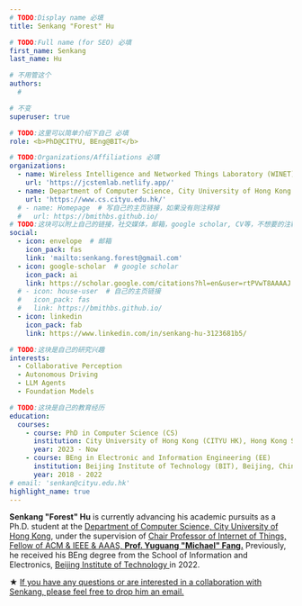 ```yaml
---
# TODO:Display name 必填
title: Senkang "Forest" Hu

# TODO:Full name (for SEO) 必填
first_name: Senkang  
last_name: Hu

# 不用管这个
authors:
  # 

# 不变
superuser: true

# TODO:这里可以简单介绍下自己 必填
role: <b>PhD@CITYU, BEng@BIT</b>

# TODO:Organizations/Affiliations 必填
organizations:
  - name: Wireless Intelligence and Networked Things Laboratory (WINET)
    url: 'https://jcstemlab.netlify.app/'
  - name: Department of Computer Science, City University of Hong Kong 
    url: 'https://www.cs.cityu.edu.hk/'
  # - name: Homepage  # 写自己的主页链接，如果没有则注释掉
  #   url: https://bmithbs.github.io/
# TODO:这块可以附上自己的链接，社交媒体，邮箱，google scholar, CV等，不想要的注释掉即可
social:
  - icon: envelope  # 邮箱
    icon_pack: fas
    link: 'mailto:senkang.forest@gmail.com'
  - icon: google-scholar  # google scholar
    icon_pack: ai
    link: https://scholar.google.com/citations?hl=en&user=rtPVwT8AAAAJ
  # - icon: house-user  # 自己的主页链接
  #   icon_pack: fas
  #   link: https://bmithbs.github.io/
  - icon: linkedin 
    icon_pack: fab
    link: https://www.linkedin.com/in/senkang-hu-3123681b5/

# TODO:这块是自己的研究兴趣
interests:
  - Collaborative Perception
  - Autonomous Driving
  - LLM Agents
  - Foundation Models

# TODO:这块是自己的教育经历
education:
  courses:
    - course: PhD in Computer Science (CS)
      institution: City University of Hong Kong (CITYU HK), Hong Kong Special Administrative Region
      year: 2023 - Now
    - course: BEng in Electronic and Information Engineering (EE) 
      institution: Beijing Institute of Technology (BIT), Beijing, China
      year: 2018 - 2022
# email: 'senkan@cityu.edu.hk'
highlight_name: true
---
```

<!-- TODO:写自己的Biography -->
<!-- # Biography -->
<!-- <p style="text-align:justify">  -->
**Senkang "Forest" Hu** is currently advancing his academic pursuits as a Ph.D. student at the <a href="https://www.cityu.edu.hk/">Department of Computer Science, City University of Hong Kong<a>, under the supervision of <a href="https://www.cs.cityu.edu.hk/~yugufang/">Chair Professor of Internet of Things, Fellow of ACM & IEEE & AAAS, <b>Prof. Yuguang "Michael" Fang.</b></a> Previously, he received his BEng degree from the School of Information and Electronics, <a href='https://bit.edu.cn/'>Beijing Institute of Technology </a> in 2022.

★ <u>If you have any questions or are interested in a collaboration with Senkang, please feel free to drop him an email.</u>